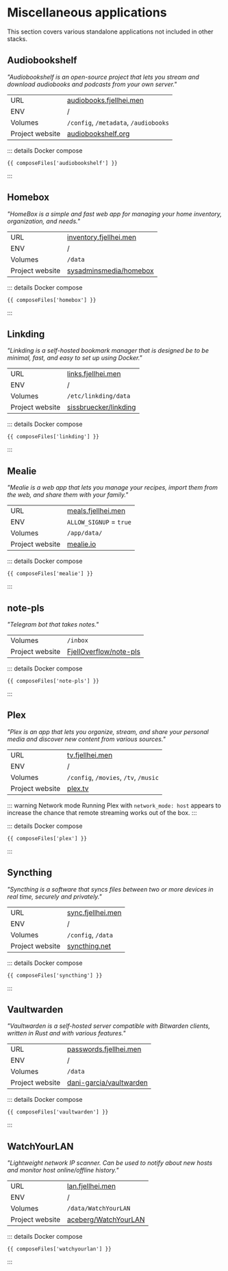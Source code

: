 <script setup>
import { data as composeFiles } from '../docker.data.js'
</script>

# Miscellaneous applications
This section covers various standalone applications not included in other stacks.

## Audiobookshelf
*"Audiobookshelf is an open-source project that lets you stream and download audiobooks and podcasts from your own server."*

|                 |                                                             |
|-----------------|-------------------------------------------------------------|
| URL             | [audiobooks.fjellhei.men](https://audiobooks.fjellhei.men/) |
| ENV             | /                                                           |
| Volumes         | `/config`, `/metadata`, `/audiobooks`                       |
| Project website | [audiobookshelf.org](https://www.audiobookshelf.org/)       |

::: details Docker compose
```yaml-vue
{{ composeFiles['audiobookshelf'] }}
```
:::

## Homebox
*"HomeBox is a simple and fast web app for managing your home inventory, organization, and needs."*

|                 |                                                             |
|-----------------|-------------------------------------------------------------|
| URL             | [inventory.fjellhei.men](https://inventory.fjellhei.men/) |
| ENV             | /                                                           |
| Volumes         | `/data`                       |
| Project website | [sysadminsmedia/homebox](https://github.com/sysadminsmedia/homebox)       |

::: details Docker compose
```yaml-vue
{{ composeFiles['homebox'] }}
```
:::

## Linkding
*"Linkding is a self-hosted bookmark manager that is designed be to be minimal, fast, and easy to set up using Docker."*

|                 |                                                                   |
|-----------------|-------------------------------------------------------------------|
| URL             | [links.fjellhei.men](https://links.fjellhei.men/)                 |
| ENV             | /                                                                 |
| Volumes         | `/etc/linkding/data`                                              |
| Project website | [sissbruecker/linkding](https://github.com/sissbruecker/linkding) |

::: details Docker compose
```yaml-vue
{{ composeFiles['linkding'] }}
```
:::

## Mealie
*"Mealie is a web app that lets you manage your recipes, import them from the web, and share them with your family."*

|                 |                                                   |
|-----------------|---------------------------------------------------|
| URL             | [meals.fjellhei.men](https://meals.fjellhei.men/) |
| ENV             | `ALLOW_SIGNUP` = `true`                          |
| Volumes         | `/app/data/`                                      |
| Project website | [mealie.io](https://mealie.io/)                   |

::: details Docker compose
```yaml-vue
{{ composeFiles['mealie'] }}
```
:::

## note-pls
*"Telegram bot that takes notes."*

|                 |                                                   |
|-----------------|---------------------------------------------------|
| Volumes         | `/inbox`                                      |
| Project website | [FjellOverflow/note-pls](https://github.com/FjellOverflow/note-pls)                   |

::: details Docker compose
```yaml-vue
{{ composeFiles['note-pls'] }}
```
:::

## Plex
*"Plex is an app that lets you organize, stream, and share your personal media and discover new content from various sources."*

|                 |                                             |
|-----------------|---------------------------------------------|
| URL             | [tv.fjellhei.men](https://tv.fjellhei.men/) |
| ENV             | /                                           |
| Volumes         | `/config`, `/movies`, `/tv`, `/music`       |
| Project website | [plex.tv](https://www.plex.tv/)             |

::: warning Network mode
Running Plex with ```network_mode: host``` appears to increase the chance that remote streaming works out of the box.
:::

::: details Docker compose
```yaml-vue
{{ composeFiles['plex'] }}
```
:::

## Syncthing
*"Syncthing is a software that syncs files between two or more devices in real time, securely and privately."*

|                 |                                                 |
|-----------------|-------------------------------------------------|
| URL             | [sync.fjellhei.men](https://sync.fjellhei.men/) |
| ENV             | /                                               |
| Volumes         | `/config`, `/data`                              |
| Project website | [syncthing.net](https://syncthing.net/)         |

::: details Docker compose
```yaml-vue
{{ composeFiles['syncthing'] }}
```
:::

## Vaultwarden
*"Vaultwarden is a self-hosted server compatible with Bitwarden clients, written in Rust and with various features."*

|                 |                                                                       |
|-----------------|-----------------------------------------------------------------------|
| URL             | [passwords.fjellhei.men](https://passwords.fjellhei.men/)             |
| ENV             | /                                                                     |
| Volumes         | `/data`                                                               |
| Project website | [dani-garcia/vaultwarden](https://github.com/dani-garcia/vaultwarden) |

::: details Docker compose
```yaml-vue
{{ composeFiles['vaultwarden'] }}
```
:::

## WatchYourLAN
*"Lightweight network IP scanner. Can be used to notify about new hosts and monitor host online/offline history."*

|                 |                                                                       |
|-----------------|-----------------------------------------------------------------------|
| URL             | [lan.fjellhei.men](https://lan.fjellhei.men/)             |
| ENV             | /                                                                     |
| Volumes         | `/data/WatchYourLAN`                                               |
| Project website | [aceberg/WatchYourLAN](https://github.com/aceberg/WatchYourLAN) |

::: details Docker compose
```yaml-vue
{{ composeFiles['watchyourlan'] }}
```
:::